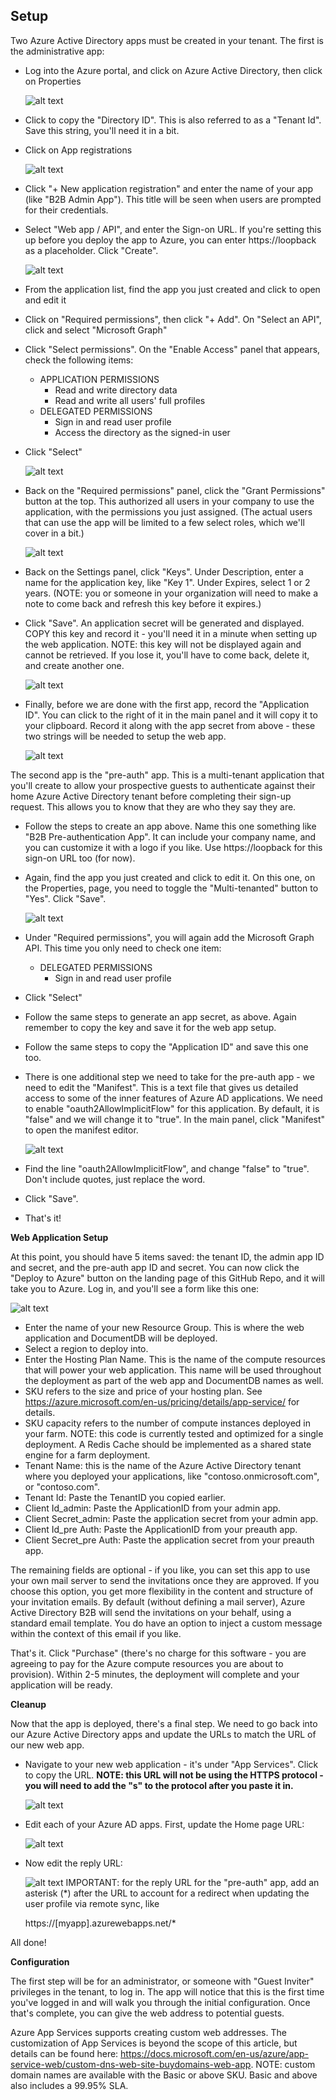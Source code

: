 ## Setup

Two Azure Active Directory apps must be created in your tenant. The first is the administrative app:

* Log into the Azure portal, and click on Azure Active Directory, then click on Properties

  ![alt text][App1a]

* Click to copy the "Directory ID". This is also referred to as a "Tenant Id". Save this string, you'll need it in a bit.
* Click on App registrations

  ![alt text][App1]

* Click "+ New application registration" and enter the name of your app (like "B2B Admin App"). This title will be seen when users are prompted for their credentials.
* Select "Web app / API", and enter the Sign-on URL. If you're setting this up before you deploy the app to Azure, you can enter https://loopback as a placeholder. Click "Create".

  ![alt text][App2]

* From the application list, find the app you just created and click to open and edit it
* Click on "Required permissions", then click "+ Add". On "Select an API", click and select "Microsoft Graph"
* Click "Select permissions". On the "Enable Access" panel that appears, check the following items:
  * APPLICATION PERMISSIONS
    * Read and write directory data
    * Read and write all users' full profiles
  * DELEGATED PERMISSIONS
    * Sign in and read user profile
    * Access the directory as the signed-in user
* Click "Select"

  ![alt text][App3]

* Back on the "Required permissions" panel, click the "Grant Permissions" button at the top. This authorized all users in your company to use the application, with the permissions you just assigned. (The actual users that can use the app will be limited to a few select roles, which we'll cover in a bit.)

  ![alt text][App3a]

* Back on the Settings panel, click "Keys". Under Description, enter a name for the application key, like "Key 1". Under Expires, select 1 or 2 years. (NOTE: you or someone in your organization will need to make a note to come back and refresh this key before it expires.)
* Click "Save". An application secret will be generated and displayed. COPY this key and record it - you'll need it in a minute when setting up the web application. NOTE: this key will not be displayed again and cannot be retrieved. If you lose it, you'll have to come back, delete it, and create another one.

  ![alt text][App4]

* Finally, before we are done with the first app, record the "Application ID". You can click to the right of it in the main panel and it will copy it to your clipboard. Record it along with the app secret from above - these two strings will be needed to setup the web app.

  ![alt text][App5]

 The second app is the "pre-auth" app. This is a multi-tenant application that you'll create to allow your prospective guests to authenticate against their home Azure Active Directory tenant before completing their sign-up request. This allows you to know that they are who they say they are.
  * Follow the steps to create an app above. Name this one something like "B2B Pre-authentication App". It can include your company name, and you can customize it with a logo if you like. Use https://loopback for this sign-on URL too (for now).
  * Again, find the app you just created and click to edit it. On this one, on the Properties, page, you need to toggle the "Multi-tenanted" button to "Yes". Click "Save".

    ![alt text][App6]

  * Under "Required permissions", you will again add the Microsoft Graph API. This time you only need to check one item:
    * DELEGATED PERMISSIONS
      * Sign in and read user profile
  * Click "Select"
  * Follow the same steps to generate an app secret, as above. Again remember to copy the key and save it for the web app setup.
  * Follow the same steps to copy the "Application ID" and save this one too.
  * There is one additional step we need to take for the pre-auth app - we need to edit the "Manifest". This is a text file that gives us detailed access to some of the inner features of Azure AD applications. We need to enable "oauth2AllowImplicitFlow" for this application. By default, it is "false" and we will change it to "true".
    In the main panel, click "Manifest" to open the manifest editor.

    ![alt text][Manifest]

  * Find the line "oauth2AllowImplicitFlow", and change "false" to "true". Don't include quotes, just replace the word.
  * Click "Save".
  * That's it!

__Web Application Setup__

At this point, you should have 5 items saved: the tenant ID, the admin app ID and secret, and the pre-auth app ID and secret. You can now click the "Deploy to Azure" button on the landing page of this GitHub Repo, and it will take you to Azure. Log in, and you'll see a form like this one:

   ![alt text][ARMDeploy]

  * Enter the name of your new Resource Group. This is where the web application and DocumentDB will be deployed.
  * Select a region to deploy into.
  * Enter the Hosting Plan Name. This is the name of the compute resources that will power your web application. This name will be used throughout the deployment as part of the web app and DocumentDB names as well.
  * SKU refers to the size and price of your hosting plan. See https://azure.microsoft.com/en-us/pricing/details/app-service/ for details.
  * SKU capacity refers to the number of compute instances deployed in your farm. NOTE: this code is currently tested and optimized for a single deployment. A Redis Cache should be implemented as a shared state engine for a farm deployment.
  * Tenant Name: this is the name of the Azure Active Directory tenant where you deployed your applications, like "contoso.onmicrosoft.com", or "contoso.com".
  * Tenant Id: Paste the TenantID you copied earlier.
  * Client Id_admin: Paste the ApplicationID from your admin app.
  * Client Secret_admin: Paste the application secret from your admin app.
  * Client Id_pre Auth: Paste the ApplicationID from your preauth app.
  * Client Secret_pre Auth: Paste the application secret from your preauth app.

The remaining fields are optional - if you like, you can set this app to use your own mail server to send the invitations once they are approved. If you choose this option, you get more flexibility in the content and structure of your invitation emails. By default (without defining a mail server), Azure Active Directory B2B will send the invitations on your behalf, using a standard email template. You do have an option to inject a custom message within the context of this email if you like.

That's it. Click "Purchase" (there's no charge for this software - you are agreeing to pay for the Azure compute resources you are about to provision). Within 2-5 minutes, the deployment will complete and your application will be ready.

__Cleanup__

Now that the app is deployed, there's a final step. We need to go back into our Azure Active Directory apps and update the URLs to match the URL of our new web app.
  * Navigate to your new web application - it's under "App Services". Click to copy the URL. __NOTE: this URL will not be using the HTTPS protocol - you will need to add the "s" to the protocol after you paste it in.__

    ![alt text][Url]
  
  * Edit each of your Azure AD apps. First, update the Home page URL:

    ![alt text][Url3]
  
  * Now edit the reply URL:

    ![alt text][Url2]
    IMPORTANT: for the reply URL for the "pre-auth" app, add an asterisk (&#42;) after the URL to account for a redirect when updating the user profile via remote sync, like 

       https://<span></span>[myapp].azurewebapps.net/&#42;
  
All done!

__Configuration__

The first step will be for an administrator, or someone with "Guest Inviter" privileges in the tenant, to log in. The app will notice that this is the first time you've logged in and will walk you through the initial configuration. Once that's complete, you can give the web address to potential guests.

Azure App Services supports creating custom web addresses. The customization of App Services is beyond the scope of this article, but details can be found here: https://docs.microsoft.com/en-us/azure/app-service-web/custom-dns-web-site-buydomains-web-app. NOTE: custom domain names are available with the Basic or above SKU. Basic and above also includes a 99.95% SLA. 


[App1]: ./DocImages/App1.png "Open Azure AD Application Panel"
[App1a]: ./DocImages/App1a.png "Copy tenant id"
[App2]: ./DocImages/App2.png "Create Application"
[App3]: ./DocImages/App3.png "Add API access"
[App3a]: ./DocImages/App3a.png "Grant permissions"
[App4]: ./DocImages/App4.png "Generate app secret"
[App5]: ./DocImages/App5.png "Copy app id"
[App6]: ./DocImages/App6.png "Set to multi-tenant"
[Manifest]: ./DocImages/Manifest.png "Editing the manifest"
[ARMDeploy]: ./DocImages/ARMDeploy.png "ARM Deployment form in Azure"
[Url]: ./DocImages/Url.png "Copy web URL"
[Url2]: ./DocImages/Url2.png "Update reply address"
[Url3]: ./DocImages/Url3.png "Update home page"
